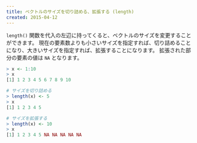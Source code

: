 ```yaml
---
title: ベクトルのサイズを切り詰める、拡張する (length)
created: 2015-04-12
---
```


`length()` 関数を代入の左辺に持ってくると、ベクトルのサイズを変更することができます。
現在の要素数よりも小さいサイズを指定すれば、切り詰めることになり、大きいサイズを指定すれば、拡張することになります。
拡張された部分の要素の値は `NA` となります。

```r
> x <- 1:10
> x
[1] 1 2 3 4 5 6 7 8 9 10

# サイズを切り詰める
> length(x) <- 5
> x
[1] 1 2 3 4 5

# サイズを拡張する
> length(x) <- 10
> x
[1] 1 2 3 4 5 NA NA NA NA NA
```

